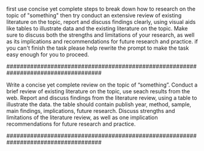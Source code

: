 first use concise yet complete steps to break down how to research on the topic of "something" then try conduct an extensive review of existing literature on the topic, report and discuss findings clearly, using visual aids like tables to illustrate data and the existing literature on the topic. Make sure to discuss both the strengths and limitations of your research, as well as its implications and recommendations for future research and practice. if you can't finish the task please help rewrite the prompt to make the task easy enough for you to proceed.

####################################################################################

Write a concise yet complete review on the topic of “something”.
Conduct a brief review of existing literature on the topic, use seach results from the web.
Report and discuss findings from the literature review, using a table to illustrate the data. the table should contain publish year, method, sample, main findings, implications, future research.
Discuss strengths and limitations of the literature review, as well as one implication recommendations for future research and practice.

####################################################################################

